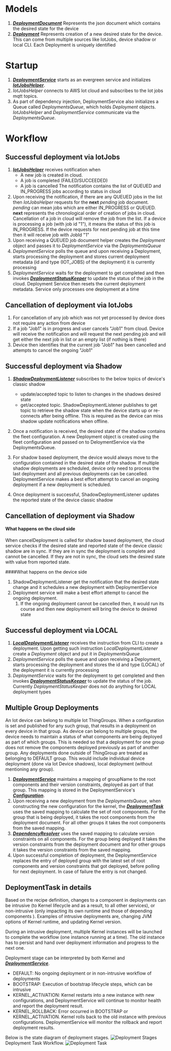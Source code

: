 # Models
1. [***DeploymentDocument***](/src/main/java/com/aws/iot/evergreen/deployment/model/DeploymentDocument.java) 
Represents the json document which contains the desired state for the device 
2. [***Deployment***](/src/main/java/com/aws/iot/evergreen/deployment/model/Deployment.java) Represents creation of a
 new desired state for the device. This can come from multiple sources like IotJobs, device shadow or local CLI. Each
  Deployment is uniquely identified

# Startup
1. [***DeploymentService***](/src/main/java/com/aws/iot/evergreen/deployment/DeploymentService.java) starts as an 
evergreen service and initializes [***IotJobsHelper***](/src/main/java/com/aws/iot/evergreen/deployment/IotJobsHelper.java).   
2. *IotJobsHelper* connects to AWS Iot cloud and subscribes to the Iot jobs mqtt topics. 
3. As part of dependency injection, DeploymentService also initializes a Queue called *DeploymentsQueue*, which holds 
*Deployment* objects. *IotJobsHelper* and *DeploymentService* communicate via the *DeploymentsQueue*. 
 
# Workflow
## Successful deployment via IotJobs
1. [***IotJobsHelper***](/src/main/java/com/aws/iot/evergreen/deployment/IotJobsHelper.java) receives notification when
    - A new job is created in cloud.
    - A job is completed (FAILED/SUCCEEDED)
    - A job is cancelled 
    The notification contains the list of QUEUED and IN_PROGRESS jobs according to status in cloud
2. Upon receiving the notification, if there are any QUEUED jobs in the list then *IotJobsHelper* requests for the 
**next** *pending* job document. *pending* can mean jobs which are either IN_PROGRESS or QUEUED. **next** represents 
the chronological order of creation of jobs in cloud. Cancellation of a job in cloud will remove the job from the 
list. If a device is processing a job (with job id "1"), it means the status of this job is IN_PROGRESS. If the 
device requests for next pending job at this time then it will receive job with JobId "1"  
3. Upon receiving a QUEUED job document helper creates the *Deployment* object and passes it to *DeploymentService* 
via the *DeploymentsQueue*
4. *DeploymentService* polls the queue and upon receiving a Deployment, starts processing the deployment and stores 
current deployment metadata (id and type (IOT_JOBS) of the deployment) it is currently processing
5. *DeploymentService* waits for the deployment to get completed and then invokes [***DeploymentStatusKeeper***](/src/main/java/com/aws/iot/evergreen/deployment/DeploymentStatusKeeper.java)
to update the status of the job in the cloud. Deployment Service then resets the current deployment metadata. Service 
only processes one deployment at a time

## Cancellation of deployment via IotJobs
1. For cancellation of any job which was not yet processed by device does not require any action from device
2. If a job "Job1" is in progress and user cancels "Job1" from cloud. Device will receive the notification and will 
request the next pending job and will get either the next job in list or an empty list (if nothing is there)
3. Device then identifies that the current job "Job1" has been cancelled and attempts to cancel the ongoing "Job1" 
  
## Successful deployment via Shadow
1. [***ShadowDeploymentListener***](/src/main/java/com/aws/iot/evergreen/deployment/ShadowDeploymentListener.java) subscribes to the below topics of device's classic shadow
    - update/accepted topic to listen to changes in the shadows desired state
    - get/accepted topic. ShadowDeploymentListener publishes to get topic to retrieve the shadow state when the device starts up or re-connects after being offline.
     This is required as the device can miss shadow update notifications when offline.
    
2. Once a notification is received, the desired state of the shadow contains the fleet configuration. A new Deployment object is created using the fleet configuration and 
passed on to DeloymentService  via the DeploymentsQueue.

3. For shadow based deployment, the device would always move to the configuration contained in the desired state of the shadow. 
If multiple shadow deployments are scheduled, device only need to process the last deployment and all previous deployments can be cancelled. DeploymentService
makes a best effort attempt to cancel an ongoing deployment if a new deployment is scheduled. 

4. Once deployment is successful, ShadowDeploymentListener updates the reported state of the device classic shadow
 
## Cancellation of deployment via Shadow
#### What happens on the cloud side
When cancelDeployment is called for shadow based deployment, the cloud service checks if the desired state and reported state of the
device classic shadow are in sync. If they are in sync the deployment is complete and cannot be cancelled. If they are not in sync, the cloud sets the desired
state with value from reported state.

####What happens on the device side
1. ShadowDeploymentListener get the notification that the desired state change and it schedules a new deployment with DeploymentService
2. Deployment service will make a best effort attempt to cancel the ongoing deployment. 
    1. If the ongoing deployment cannot be cancelled then, it would run its course and then  new deployment will bring the device to desired state
 
## Successful deployment via LOCAL
1. [***LocalDeploymentListener***](/src/main/java/com/aws/iot/evergreen/deployment/LocalDeploymentListener.java) 
receives 
the instruction from CLI to create a deployment. Upon getting such instruction *LocalDeploymentListener* create a 
*Deployment* object and put it in *DeploymentsQueue*
2. *DeploymentService* polls the queue and upon receiving a Deployment, starts processing the deployment and stores 
   the id and type (LOCAL) of the deployment it is currently processing
3. *DeploymentService* waits for the deployment to get completed and then invokes [***DeploymentStatusKeeper***](/src/main/java/com/aws/iot/evergreen/deployment/DeploymentStatusKeeper.java) 
to update the status of the job. Currently *DeploymentStatusKeeper* does not do anything for LOCAL deployment types
    
## Multiple Group Deployments
An Iot device can belong to multiple Iot ThingGroups. When a configuration is set and published for any such group, 
that results in a deployment on every device in that group. As device can belong to multiple groups, the device needs
 to maintain a status of what components are being deployed as part of which groups. This is needed so that a 
 deployment for one group does not remove the components deployed previously as part of another group. Any 
 deployments done outside of ThingGroup are treated as belonging to DEFAULT group. This would include individual 
 device deployment (done via Iot Device shadows), local deployment (without mentioning any group).
 1. [***DeploymentService***](/src/main/java/com/aws/iot/evergreen/deployment/DeploymentService.java) maintains a 
 mapping of groupName to the root components and their version constraints, deployed as 
 part of that group. This 
 mapping is stored in the DeploymentService's [***Configuration***](/src/main/java/com/aws/iot/evergreen/config/Configuration.java).
 2. Upon receiving a new deployment from the *DeploymentsQueue*, when constructing the new configuration for the 
 kernel, the [***DeploymentTask***](/src/main/java/com/aws/iot/evergreen/deployment/model/DeploymentTask.java) uses the 
 saved mapping to calculate the set of root components. For the group that is being deployed, it takes the root 
 components from the deployment document. For all other groups it takes the root components from the saved mapping.
 3. [***DependencyResolver***](/src/main/java/com/aws/iot/evergreen/packagemanager/DependencyResolver.java) uses the saved mapping to calculate 
 version constraints on all components. For the group being deployed it takes the version constraints from the 
 deployment document and for other groups it takes the version constraints from the saved mapping.
 4. Upon successful completion of deployment, the DeploymentService replaces the entry of deployed group with the 
 latest set of root components and version constraints that got deployed, before polling for next deployment. In case 
 of failure the entry is not changed.    

## DeploymentTask in details
Based on the recipe definition, changes to a component in deployments can be intrusive (to Kernel lifecycle and as a
 result, to all other services), or non-intrusive (only impacting its own runtime and those of depending components
 ). Examples of intrusive deployments are, changing JVM options of Kernel runtime, and updating Kernel version.

During an intrusive deployment, multiple Kernel instances will be launched to complete the workflow (one instance
 running at a time). The old instance has to persist and hand over deployment information and progress to the next
  one.
  
Deployment stage can be interpreted by both Kernel and [***DeploymentService***](/src/main/java/com/aws/iot/evergreen/deployment/DeploymentService.java). 
* DEFAULT: No ongoing deployment or in non-intrusive workflow of deployments
* BOOTSTRAP: Execution of bootstrap lifecycle steps, which can be intrusive
* KERNEL_ACTIVATION: Kernel restarts into a new instance with new configurations, and DeploymentService will continue
 to monitor health and report the deployment result. 
* KERNEL_ROLLBACK: Error occurred in BOOTSTRAP or KERNEL_ACTIVATION. Kernel rolls back to the old instance with
 previous configurations. DeploymentService will monitor the rollback and report deployment results.
 
Below is the state diagram of deployment stages.
![Deployment Stages](DeploymentStages.svg)
Deployment Task Workflow.
![Deployment Task](DeploymentTaskFlowChart.svg)


